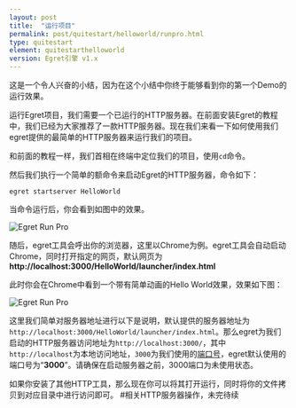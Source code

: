 ```yaml
---
layout: post
title:  "运行项目"
permalink: post/quitestart/helloworld/runpro.html
type: quitestart
element: quitestarthelloworld
version: Egret引擎 v1.x
---
```


这是一个令人兴奋的小结，因为在这个小结中你终于能够看到你的第一个Demo的运行效果。

运行Egret项目，我们需要一个已运行的HTTP服务器。在前面安装Egret的教程中，我们已经为大家推荐了一款HTTP服务器。现在我们来看一下如何使用我们egret提供的最简单的HTTP服务器来运行我们的项目。

和前面的教程一样，我们首相在终端中定位我们的项目，使用`cd`命令。

然后我们执行一个简单的额命令来启动Egret的HTTP服务器，命令如下：

`egret startserver HelloWorld`

当命令运行后，你会看到如图中的效果。

![Egret Run Pro]({{site.baseurl}}/assets/img/egrethelloworld1.png)

随后，egret工具会呼出你的浏览器，这里以Chrome为例。egret工具会自动启动Chrome，同时打开指定的网页，默认网页为**http://localhost:3000/HelloWorld/launcher/index.html**

此时你会在Chrome中看到一个带有简单动画的Hello World效果，效果如下图：

![Egret Run Pro]({{site.baseurl}}/assets/img/egrethelloworld2.png)

这里我们简单对服务器地址进行以下是说明，默认提供的服务器地址为`http://localhost:3000/HelloWorld/launcher/index.html`。那么egret为我们启动的HTTP服务器访问地址为`http://localhost:3000/`，其中`http://localhost`为本地访问地址，`3000`为我们使用的[端口号](http://zh.wikipedia.org/wiki/TCP/UDP%E7%AB%AF%E5%8F%A3%E5%88%97%E8%A1%A8)，egret默认使用的端口号为“**3000**”。请确保在启动服务器之前，3000端口为未使用状态。

如果你安装了其他HTTP工具，那么现在你可以将其打开运行，同时将你的文件拷贝到对应目录中进行访问即可。
#相关HTTP服务器操作，未完待续